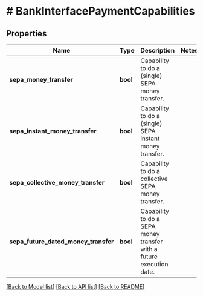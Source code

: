 # # BankInterfacePaymentCapabilities

## Properties

Name | Type | Description | Notes
------------ | ------------- | ------------- | -------------
**sepa_money_transfer** | **bool** | Capability to do a (single) SEPA money transfer. |
**sepa_instant_money_transfer** | **bool** | Capability to do a (single) SEPA instant money transfer. |
**sepa_collective_money_transfer** | **bool** | Capability to do a collective SEPA money transfer. |
**sepa_future_dated_money_transfer** | **bool** | Capability to do a SEPA money transfer with a future execution date. |

[[Back to Model list]](../../README.md#models) [[Back to API list]](../../README.md#endpoints) [[Back to README]](../../README.md)
